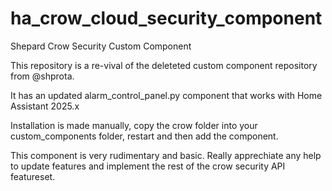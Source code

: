 # ha_crow_cloud_security_component
Shepard Crow Security Custom Component

This repository is a re-vival of the deleteted custom component repository from @shprota.

It has an updated alarm_control_panel.py component that works with Home Assistant 2025.x

Installation is made manually, copy the crow folder into your custom_components folder, restart and then add the component.

This component is very rudimentary and basic. Really apprechiate any help to update features and implement the rest of the crow security API featureset.
